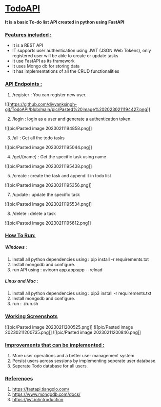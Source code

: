 # <u>TodoAPI</u>

**It is a basic To-do list API created in python using FastAPI**

### <u>Features included :</u>

- It is a REST API
- IT supports user authentication using JWT (JSON Web Tokens), only registered user will be able to create or update tasks
- It use FastAPI as its framework
- It uses Mongo db for storing data
- It has implementations of all the CRUD functionalities

### <u>API Endpoints :</u> 

1. /register : You can register new user.

![[https://github.com/divyanksingh-git/TodoAPI/blob/main/pic/Pasted%20image%2020230211194427.png]]

2. /login : login as a user and generate a authentication token.

![[pic/Pasted image 20230211194858.png]]

3. /all : Get all the todo tasks

![[pic/Pasted image 20230211195044.png]]

4. /get/{name} : Get the specific task using name

![[pic/Pasted image 20230211195438.png]]

5. /create : create the task and append it in todo list

 ![[pic/Pasted image 20230211195356.png]]

7. /update : update the specific task 

![[pic/Pasted image 20230211195534.png]]

8. /delete : delete a task

![[pic/Pasted image 20230211195612.png]]


### <u>How To Run:</u>

##### Windows :

1. Install all python dependencies using : pip install -r requirements.txt
2. Install mongodb and configure.
3. run API using : uvicorn app.app:app --reload

##### Linux and Mac :

1. Install all python dependencies using : pip3 install -r requirements.txt
2. Install mongodb and configure.
3. run : ./run.sh

### <u>Working Screenshots</u>

![[pic/Pasted image 20230211200525.png]]
![[pic/Pasted image 20230211200735.png]]
![[pic/Pasted image 20230211200846.png]]

### <u>Improvements that can be implemented :</u>

1. More user operations and a better user management system.
2. Persist users across sessions by implementing seperate user database.
3. Seperate Todo database for all users.

### <u>References</u>

1. https://fastapi.tiangolo.com/
2. https://www.mongodb.com/docs/
3. https://jwt.io/introduction
